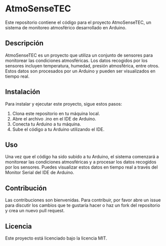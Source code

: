 # AtmoSenseTEC

Este repositorio contiene el código para el proyecto AtmoSenseTEC, un sistema de monitoreo atmosférico desarrollado en Arduino.

## Descripción

AtmoSenseTEC es un proyecto que utiliza un conjunto de sensores para monitorear las condiciones atmosféricas. Los datos recogidos por los sensores incluyen temperatura, humedad, presión atmosférica, entre otros. Estos datos son procesados por un Arduino y pueden ser visualizados en tiempo real.

## Instalación

Para instalar y ejecutar este proyecto, sigue estos pasos:

1. Clona este repositorio en tu máquina local.
2. Abre el archivo .ino en el IDE de Arduino.
3. Conecta tu Arduino a tu máquina.
4. Sube el código a tu Arduino utilizando el IDE.

## Uso

Una vez que el código ha sido subido a tu Arduino, el sistema comenzará a monitorear las condiciones atmosféricas y a procesar los datos recogidos por los sensores. Puedes visualizar estos datos en tiempo real a través del Monitor Serial del IDE de Arduino.

## Contribución

Las contribuciones son bienvenidas. Para contribuir, por favor abre un issue para discutir los cambios que te gustaría hacer o haz un fork del repositorio y crea un nuevo pull request.

## Licencia

Este proyecto está licenciado bajo la licencia MIT.
